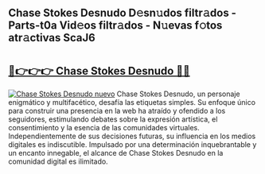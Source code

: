## Chase Stokes Desnudo D𝚎sn𝚞dos filtr𝚊dos - Parts-t0a Vid𝚎os filtr𝚊dos - N𝚞evas f𝚘tos atr𝚊ctivas ScaJ6

# <h2><a href="http://mb9u1cj.tromn.icu/?c=Chase+Stokes+Desnudo">🔗👉👉👉 Chase Stokes Desnudo 🔗🔗</a></h2>

[![Chase Stokes Desnudo nuevo](https://i.imgur.com/pEAQMta.gif)](http://mb9u1cj.tromn.icu/?c=Chase+Stokes+Desnudo)
Chase Stokes Desnudo, un personaje enigmático y multifacético, desafía las etiquetas simples. Su enfoque único para construir una presencia en la web ha atraído y ofendido a los seguidores, estimulando debates sobre la expresión artística, el consentimiento y la esencia de las comunidades virtuales. Independientemente de sus decisiones futuras, su influencia en los medios digitales es indiscutible. Impulsado por una determinación inquebrantable y un encanto innegable, el alcance de Chase Stokes Desnudo en la comunidad digital es ilimitado.
